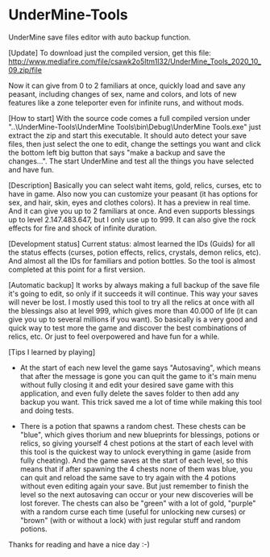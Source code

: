 # UnderMine-Tools
UnderMine save files editor with auto backup function.

[Update]
To download just the compiled version, get this file: http://www.mediafire.com/file/csawk2o5ltm1l32/UnderMine_Tools_2020_10_09.zip/file

Now it can give from 0 to 2 familiars at once, quickly load and save any peasant, including changes of sex, name and colors, and lots of new features like a zone teleporter even for infinite runs, and without mods.

[How to start]
With the source code comes a full compiled version under "..\UnderMine-Tools\UnderMine Tools\bin\Debug\UnderMine Tools.exe" just extract the zip and start this executable. It should auto detect your save files, then just select the one to edit, change the settings you want and click the bottom left big button that says "make a backup and save the changes...". The start UnderMine and test all the things you have selected and have fun.

[Description]
Basically you can select waht items, gold, relics, curses, etc to have in game. Also now you can customize your peasant (it has options for sex, and hair, skin, eyes and clothes colors). It has a preview in real time. And it can give you up to 2 familiars at once. And even supports blessings up to level 2.147.483.647, but I only use up to 999. It can also give the rock effects for fire and shock of infinite duration.
 
 [Development status]
 Current status: almost learned the IDs (Guids) for all the status effects (curses, potion effects, relics, crystals, demon relics, etc). And almost all the IDs for familiars and potion bottles. So the tool is almost completed at this point for a first version.
 
 [Automatic backup]
 It works by always making a full backup of the save file it's going to edit, so only if it succeeds it will continue. This way your saves will never be lost. I mostly used this tool to try all the relics at once with all the blessings also at level 999, which gives more than 40.000 of life (it can give you up to several millions if you want). So basically is a very good and quick way to test more the game and discover the best combinations of relics, etc. Or just to feel overpowered and have fun for a while.

[Tips I learned by playing]

- At the start of each new level the game says "Autosaving", which means that after the message is gone you can quit the game to it's main menu without fully closing it and edit your desired save game with this application, and even fully delete the saves folder to then add any backup you want. This trick saved me a lot of time while making this tool and doing tests.

- There is a potion that spawns a random chest. These chests can be "blue", which gives thorium and new blueprints for blessings, potions or relics, so giving yourself 4 chest potions at the start of each level with this tool is the quickest way to unlock everything in game (aside from fully cheating). And the game saves at the start of each level, so this means that if after spawning the 4 chests none of them was blue, you can quit and reload the same save to try again with the 4 potions without even editing again your save. But just remember to finish the level so the next autosaving can occur or your new discoveries will be lost forever. The chests can also be "green" with a lot of gold, "purple" with a random curse each time (useful for unlocking new curses) or "brown" (with or without a lock) with just regular stuff and random potions.

Thanks for reading and have a nice day :-)
